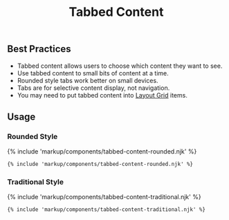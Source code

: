 ﻿---
title: Tabbed Content
summary: Tabs group related content, allowing users to see only what they want to see. 
tags: components
layout: page-guide
eleventyNavigation:
  key: Tabbed Content
  parent: Components
  order: 290
  excerpt: Tabs group related content, allowing users to see only what they want to see. 
  img: /img/illustrations/illus-tabbed-content.svg
---
 
## Best Practices
- Tabbed content allows users to choose which content they want to see.
- Use tabbed content to small bits of content at a time.
- Rounded style tabs work better on small devices.
- Tabs are for selective content display, not navigation.
- You may need to put tabbed content into [Layout Grid](/foundation/layout-grid/) items.

## Usage
### Rounded Style

{% include 'markup/components/tabbed-content-rounded.njk' %}

``` html
{% include 'markup/components/tabbed-content-rounded.njk' %}
```

### Traditional Style

{% include 'markup/components/tabbed-content-traditional.njk' %}

``` html
{% include 'markup/components/tabbed-content-traditional.njk' %}
```
